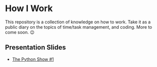 # How I Work
This repository is a collection of knowledge on how to work. Take it as a public diary on the topics of time/task management, and coding. More to come soon. :wink:

## Presentation Slides
* [The Python Show #1](slides/Computer_Science_Degree_in_Times_of_Corona.pdf)
